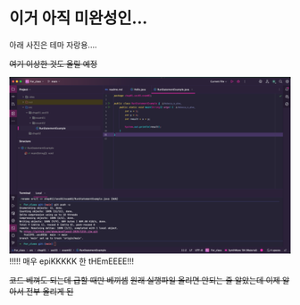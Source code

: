 # 이거 아직 미완성인...

아래 사진은 테마 자랑용....

~~여기 이상한 것도 올릴 예정~~

![img.png](img.png)
!!!!! 매우 epiKKKKK 한 tHEmEEEE!!!

~~코드 베껴도 되는데 급할 때만 베끼셈~~
~~원래 실행파일 올리면 안되는 줄 알았는데 이제 알아서 전부 올리게 된~~